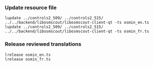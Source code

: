 ### Update resource file

    lupdate ../controls2_509/ ../controls2_515/ ../../backend/libosmscout/libosmscout-client-qt -ts osmin_en.ts
    lupdate ../controls2_509/ ../controls2_515/ ../../backend/libosmscout/libosmscout-client-qt -ts osmin_fr.ts

### Release reviewed translations

    lrelease osmin_en.ts
    lrelease osmin_fr.ts
